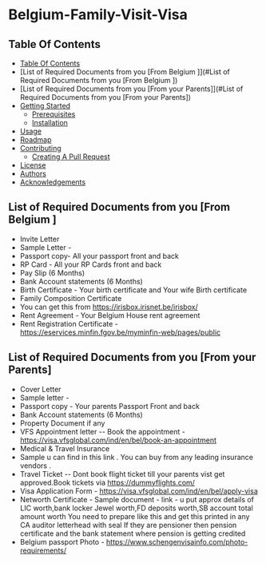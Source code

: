 # Belgium-Family-Visit-Visa

## Table Of Contents

- [Table Of Contents](#table-of-contents)
- [List of Required Documents from you [From Belgium ]](#List of Required Documents from you [From Belgium ])
- [List of Required Documents from you [From your Parents]](#List of Required Documents from you [From your Parents])
- [Getting Started](#getting-started)
  - [Prerequisites](#prerequisites)
  - [Installation](#installation)
- [Usage](#usage)
- [Roadmap](#roadmap)
- [Contributing](#contributing)
  - [Creating A Pull Request](#creating-a-pull-request)
- [License](#license)
- [Authors](#authors)
- [Acknowledgements](#acknowledgements)

## List of Required Documents from you [From Belgium ]
- Invite Letter
- Sample Letter - 
- Passport copy- All your passport front and back
- RP Card - All your RP Cards front and back
- Pay Slip (6 Months)
- Bank Account statements (6 Months)
- Birth Certificate - Your birth certificate and Your wife Birth certificate
- Family Composition Certificate
- You can get this from https://irisbox.irisnet.be/irisbox/ 
- Rent Agreement - Your Belgium House rent agreement 
- Rent Registration Certificate - https://eservices.minfin.fgov.be/myminfin-web/pages/public 

## List of Required Documents from you [From your Parents]
- Cover Letter
- Sample letter - 
- Passport copy - Your parents Passport Front and back
- Bank Account statements (6 Months)
- Property Document if any
- VFS Appointment letter
	-- Book the appointment - https://visa.vfsglobal.com/ind/en/bel/book-an-appointment 
- Medical & Travel Insurance 
- Sample u can find in this link . You can buy from any leading insurance vendors .
- Travel Ticket
	-- Dont book flight ticket till your parents vist get approved.Book tickets via https://dummyflights.com/ 
- Visa Application Form - https://visa.vfsglobal.com/ind/en/bel/apply-visa 
- Networth Certificate - Sample document - link -
 u put approx details of LIC worth,bank locker Jewel worth,FD deposits worth,SB account total amount worth
You need to prepare like this and get this printed in any CA auditor letterhead with seal
If they are pensioner then pension certificate and the bank statement where pension is getting credited
- Belgium passport Photo - https://www.schengenvisainfo.com/photo-requirements/ 



